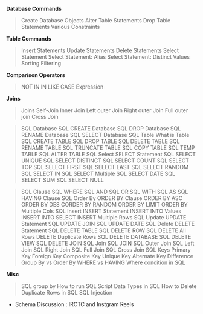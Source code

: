 **Database Commands**
> Create Database Objects
> Alter Table Statements
> Drop Table Statements
> Various Constraints

**Table Commands**
> Insert Statements
> Update Statements
> Delete Statements
> Select Statement
> Select Statement: Alias
> Select Statement: Distinct Values
> Sorting
> Filtering

**Comparison Operators**
> NOT IN
> IN
> LIKE
> CASE Expression

**Joins**
> Joins
> Self-Join
> Inner Join
> Left outer Join
> Right outer Join
> Full outer join
> Cross Join

> SQL Database
	SQL CREATE Database
	SQL DROP Database
	SQL RENAME Database
	SQL SELECT Database
> SQL Table
	What is Table
	SQL CREATE TABLE
	SQL DROP TABLE
	SQL DELETE TABLE
	SQL RENAME TABLE
	SQL TRUNCATE TABLE
	SQL COPY TABLE
	SQL TEMP TABLE
	SQL ALTER TABLE
> SQL Select
	SELECT Statement
	SQL SELECT UNIQUE
	SQL SELECT DISTINCT
	SQL SELECT COUNT
	SQL SELECT TOP
	SQL SELECT FIRST
	SQL SELECT LAST
	SQL SELECT RANDOM
	SQL SELECT IN
	SQL SELECT Multiple
	SQL SELECT DATE
	SQL SELECT SUM
	SQL SELECT NULL




> SQL Clause
	SQL WHERE
	SQL AND
	SQL OR
	SQL WITH
	SQL AS
	SQL HAVING Clause
> SQL Order By
	ORDER BY Clause
	ORDER BY ASC
	ORDER BY DES
	CORDER BY RANDOM
	ORDER BY LIMIT
	ORDER BY Multiple Cols
> SQL Insert
	INSERT Statement
	INSERT INTO Values
	INSERT INTO SELECT
	INSERT Multiple Rows
> SQL Update
	UPDATE Statement
	SQL UPDATE JOIN
	SQL UPDATE DATE
> SQL Delete
	DELETE Statement
	SQL DELETE TABLE
	SQL DELETE ROW
	SQL DELETE All Rows
	DELETE Duplicate Rows
	SQL DELETE DATABASE
	SQL DELETE VIEW
	SQL DELETE JOIN
> SQL Join
	SQL JOIN
	SQL Outer Join
	SQL Left Join
	SQL Right Join
	SQL Full Join
	SQL Cross Join
> SQL Keys
	Primary Key
	Foreign Key
	Composite Key
	Unique Key
	Alternate Key
> Difference
	Group By vs Order By
	WHERE vs HAVING
	Where condition in SQL

**Misc**
> SQL group by
> How to run SQL Script
> Data Types in SQL
> How to Delete Duplicate Rows in SQL
> SQL Injection

* Schema Discussion : IRCTC and Instgram Reels